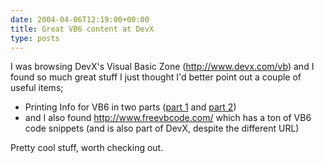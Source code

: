 ```yaml
---
date: 2004-04-06T12:19:00+00:00
title: Great VB6 content at DevX
type: posts
---
```

I was browsing DevX's Visual Basic Zone (<http://www.devx.com/vb>) and I found so much great stuff I just thought I'd better point out a couple of useful items;

  * Printing Info for VB6 in two parts ([part 1](http://www.devx.com/getHelpOn/10MinuteSolution/18219) and [part 2](http://www.devx.com/getHelpOn/10MinuteSolution/20103))
  * and I also found <http://www.freevbcode.com/> which has a ton of VB6 code snippets (and is also part of DevX, despite the different URL)

Pretty cool stuff, worth checking out.
